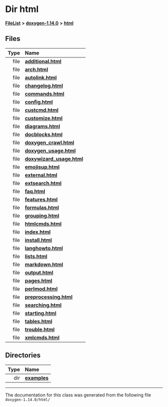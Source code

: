 

# Dir html



[**FileList**](files.md) **>** [**doxygen-1.14.0**](dir_9d5bad020669189c90cda983471be5d0.md) **>** [**html**](dir_05d1fd8a7cdd04f638f8b23196de02e2.md)












## Files

| Type | Name |
| ---: | :--- |
| file | [**additional.html**](additional_8html.md) <br> |
| file | [**arch.html**](arch_8html.md) <br> |
| file | [**autolink.html**](autolink_8html.md) <br> |
| file | [**changelog.html**](changelog_8html.md) <br> |
| file | [**commands.html**](commands_8html.md) <br> |
| file | [**config.html**](config_8html.md) <br> |
| file | [**custcmd.html**](custcmd_8html.md) <br> |
| file | [**customize.html**](customize_8html.md) <br> |
| file | [**diagrams.html**](diagrams_8html.md) <br> |
| file | [**docblocks.html**](docblocks_8html.md) <br> |
| file | [**doxygen\_crawl.html**](doxygen__crawl_8html.md) <br> |
| file | [**doxygen\_usage.html**](doxygen__usage_8html.md) <br> |
| file | [**doxywizard\_usage.html**](doxywizard__usage_8html.md) <br> |
| file | [**emojisup.html**](emojisup_8html.md) <br> |
| file | [**external.html**](external_8html.md) <br> |
| file | [**extsearch.html**](extsearch_8html.md) <br> |
| file | [**faq.html**](faq_8html.md) <br> |
| file | [**features.html**](features_8html.md) <br> |
| file | [**formulas.html**](formulas_8html.md) <br> |
| file | [**grouping.html**](grouping_8html.md) <br> |
| file | [**htmlcmds.html**](htmlcmds_8html.md) <br> |
| file | [**index.html**](index_8html.md) <br> |
| file | [**install.html**](install_8html.md) <br> |
| file | [**langhowto.html**](langhowto_8html.md) <br> |
| file | [**lists.html**](lists_8html.md) <br> |
| file | [**markdown.html**](markdown_8html.md) <br> |
| file | [**output.html**](output_8html.md) <br> |
| file | [**pages.html**](pages_8html.md) <br> |
| file | [**perlmod.html**](perlmod_8html.md) <br> |
| file | [**preprocessing.html**](preprocessing_8html.md) <br> |
| file | [**searching.html**](searching_8html.md) <br> |
| file | [**starting.html**](starting_8html.md) <br> |
| file | [**tables.html**](tables_8html.md) <br> |
| file | [**trouble.html**](trouble_8html.md) <br> |
| file | [**xmlcmds.html**](xmlcmds_8html.md) <br> |


## Directories

| Type | Name |
| ---: | :--- |
| dir | [**examples**](dir_aa52e73a32d193037813a53dcfe817b6.md) <br> |

























































------------------------------
The documentation for this class was generated from the following file `doxygen-1.14.0/html/`

